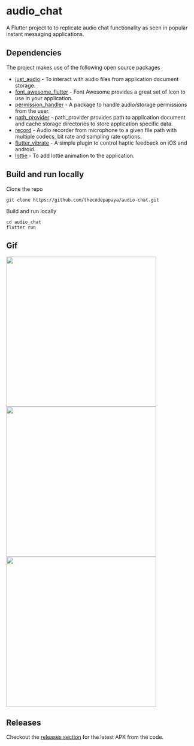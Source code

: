 # audio_chat

A Flutter project to to replicate audio chat functionality as seen in popular instant messaging applications.

## Dependencies

The project makes use of the following open source packages

- [just_audio](https://pub.dev/packages/just_audio) - To interact with audio files from application document storage.
- [font_awesome_flutter](https://pub.dev/packages/font_awesome_flutter) - Font Awesome provides a great set of Icon to use in your application.
- [permission_handler](https://pub.dev/packages/permission_handler) - A package to handle audio/storage permissions from the user.
- [path_provider](https://pub.dev/packages/path_provider) - path_provider provides path to application document and cache storage directories to store application specific data.
- [record](https://pub.dev/packages/record) - Audio recorder from microphone to a given file path with multiple codecs, bit rate and sampling rate options.
- [flutter_vibrate](https://pub.dev/packages/flutter_vibrate) - A simple plugin to control haptic feedback on iOS and android.
- [lottie](https://pub.dev/packages/lottie) - To add lottie animation to the application.

## Build and run locally

Clone the repo 
 
```
git clone https://github.com/thecodepapaya/audio-chat.git
```

Build and run locally 
```
cd audio_chat
flutter run
```
## Gif

<img src="https://user-images.githubusercontent.com/42690541/134801914-712ffb9b-63fd-4b42-b892-62bc278f18b0.gif" height=400/> 
<img src="https://user-images.githubusercontent.com/42690541/134801915-d5a00d10-35ee-4fb4-8a48-33e441146e02.gif" height=400/> 
<img src="https://user-images.githubusercontent.com/42690541/134801920-da7402bf-e97d-4153-9123-92e859d09fb4.gif" height=400/> 

## Releases

Checkout the [releases section](https://github.com/thecodepapaya/audio-chat/releases/latest) for the latest APK from the code.


